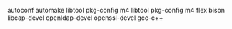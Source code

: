    autoconf automake libtool pkg-config m4 libtool pkg-config m4 flex bison libcap-devel openldap-devel openssl-devel gcc-c++
